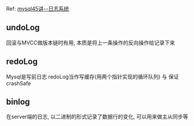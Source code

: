 Ref: [mysql45讲--日志系统](https://funnylog.gitee.io/mysql45/02%E8%AE%B2%E6%97%A5%E5%BF%97%E7%B3%BB%E7%BB%9F%EF%BC%9A%E4%B8%80%E6%9D%A1SQL%E6%9B%B4%E6%96%B0%E8%AF%AD%E5%8F%A5%E6%98%AF%E5%A6%82%E4%BD%95%E6%89%A7%E8%A1%8C%E7%9A%84.html)

## undoLog
回滚与MVCC做版本链时有用, 本质是将上一条操作的反向操作给记录下来

## redoLog
Mysql是写前日志 redoLog当作写缓存(用两个指针实现的循环队列) 与 保证crashSafe

## binlog
在server端的日志, 以二进制的形式记录了数据行的变化, 可以用来做主从同步等